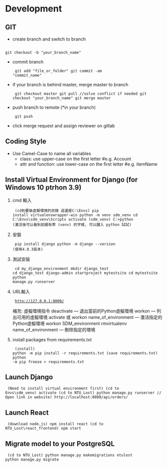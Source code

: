 # Development

## GIT
- create branch and switch to branch
<pre><code>
git checkout -b "your_branch_name"
</pre></code>

- commit branch
<code><pre>
git add "file_or_folder"
git commit -am "commit_name"
</code></pre>

- if your branch is behind master, merge master to branch
<code><pre>
git checkout master
git pull    //solve conflict if needed
git checkout "your_branch_name"
git merge master
</code></pre>

- push branch to remote (*in your branch)
<code><pre>
git push
</code></pre>
- click merge request and assign reviewer on gitlab

## Coding Style
- Use Camel-Case to name all variables
  - class: use upper-case on the first letter  #e.g. Account
  - attr and function: use lower-case on the first letter  #e.g. itemName

## Install Virtual Environment for Django (for Windows 10 ptrhon 3.9)
1. cmd 輸入
<code><pre>
(cd到要裝虛擬環境的目錄 這邊是C:\Envs)
pip install virtualenvwrapper-win
python -m venv sdm_venv
cd C:\Envs\sdm_venv\Scripts
activate
(sdm_venv) C:\>python (激活後可以看到前綴有帶 (venv) 的字樣, 可以鍵入 python 試試)
</code></pre>

2. 安裝
<code><pre>
pip install django
python -m django --version
(使用4.0.3版本)
</code></pre>

3. 測試安裝
<code><pre>
cd my_django_environment
mkdir django_test
cd django_test
django-admin startproject mytestsite
cd mytestsite
python manage.py runserver
</code></pre>

4. URL輸入
<code><pre>
http://127.0.0.1:8000/
</code></pre>
補充: 虛擬環境指令
deactivate — 退出當前的Python虛擬環境
workon — 列出可用的虛擬環境
activate 或 workon name_of_environment — 激活指定的Python虛擬環境
workon SDM_environment
rmvirtualenv name_of_environment — 刪除指定的環境

5. install packages from requirements.txt
<code><pre>
(install)
python -m pip install -r requirements.txt
(save requirements.txt)
python -m pip freeze > requirements.txt
</code></pre>

## Launch Django
<code><pre>
(Need to install virtual environment first)
(cd to Envs\sdm_venv)
activate
(cd to NTU_Lost)
python manage.py runserver
// Open link in website)
http://localhost:8000/api/orders/
</code></pre>

## Launch React
<code><pre>
(download node.js)
npm install react
(cd to NTU_Lost\react_frontend)
npm start
</code></pre>

## Migrate model to your PostgreSQL
<code><pre>
(cd to NTU_Lost)
python manage.py makemigrations ntulost
python manage.py migrate
</code></pre>
